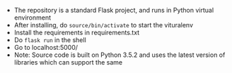 * The repository is a standard Flask project, and runs in Python virtual environment
* After installing, do `source/bin/activate` to start the vituralenv
* Install the requirements in requirements.txt
* Do `flask run` in the shell
* Go to localhost:5000/
* Note: Source code is built on Python 3.5.2 and uses the latest version of libraries which can support the same